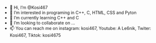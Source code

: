 - 👋 Hi, I’m @Kosi467
- 👀 I’m interested in programing in C++, C, HTML, CSS and Pyton
- 🌱 I’m currently learning C++ and C
- 💞️ I’m looking to collaborate on ...
- 📫 You can reach me on instagram: kosi467, Youtube: A Le6nik, Twiter: Kosi467, Tiktok: kosi4675
